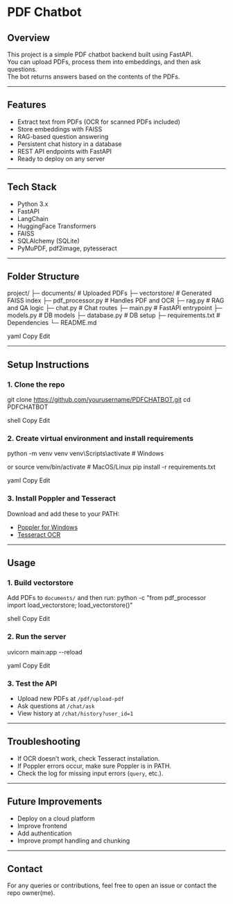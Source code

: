 # PDF Chatbot

## Overview
This project is a simple PDF chatbot backend built using FastAPI.  
You can upload PDFs, process them into embeddings, and then ask questions.  
The bot returns answers based on the contents of the PDFs.

---

## Features
- Extract text from PDFs (OCR for scanned PDFs included)
- Store embeddings with FAISS
- RAG-based question answering
- Persistent chat history in a database
- REST API endpoints with FastAPI
- Ready to deploy on any server

---

## Tech Stack
- Python 3.x
- FastAPI
- LangChain
- HuggingFace Transformers
- FAISS
- SQLAlchemy (SQLite)
- PyMuPDF, pdf2image, pytesseract

---

## Folder Structure
project/
├─ documents/ # Uploaded PDFs
├─ vectorstore/ # Generated FAISS index
├─ pdf_processor.py # Handles PDF and OCR
├─ rag.py # RAG and QA logic
├─ chat.py # Chat routes
├─ main.py # FastAPI entrypoint
├─ models.py # DB models
├─ database.py # DB setup
├─ requirements.txt # Dependencies
└─ README.md

yaml
Copy
Edit

---

## Setup Instructions

### 1. Clone the repo
git clone https://github.com/yourusername/PDFCHATBOT.git
cd PDFCHATBOT

shell
Copy
Edit

### 2. Create virtual environment and install requirements
python -m venv venv
venv\Scripts\activate # Windows

or source venv/bin/activate # MacOS/Linux
pip install -r requirements.txt

yaml
Copy
Edit

### 3. Install Poppler and Tesseract
Download and add these to your PATH:
- [Poppler for Windows](https://github.com/oschwartz10612/poppler-windows/releases/)
- [Tesseract OCR](https://github.com/UB-Mannheim/tesseract/wiki)

---

## Usage

### 1. Build vectorstore
Add PDFs to `documents/` and then run:
python -c "from pdf_processor import load_vectorstore; load_vectorstore()"

shell
Copy
Edit

### 2. Run the server
uvicorn main:app --reload

yaml
Copy
Edit

### 3. Test the API
- Upload new PDFs at `/pdf/upload-pdf`
- Ask questions at `/chat/ask`
- View history at `/chat/history?user_id=1`

---

## Troubleshooting
- If OCR doesn’t work, check Tesseract installation.
- If Poppler errors occur, make sure Poppler is in PATH.
- Check the log for missing input errors (`query`, etc.).

---

## Future Improvements
- Deploy on a cloud platform
- Improve frontend
- Add authentication
- Improve prompt handling and chunking

---

## Contact
For any queries or contributions, feel free to open an issue or contact the repo owner(me).
